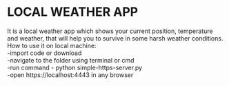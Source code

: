 # LOCAL WEATHER APP
It is a local weather app which shows your current position, temperature and weather, that will help you to survive in some harsh weather conditions.<br>
How to use it on local machine:<br>
-import code or download<br>
-navigate to the folder using terminal or cmd<br>
-run command - python simple-https-server.py<br>
-open https://localhost:4443 in any browser